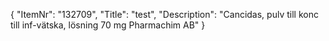 {
  "ItemNr": "132709",
  "Title": "test",
  "Description": "Cancidas, pulv till konc till inf-vätska, lösning 70 mg Pharmachim AB"
}